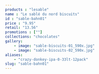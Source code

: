 ```yaml
---
products : "lesable"
name : "Le sablé du nord biscuits"
id : "sable-bahn01"
price : "9.95"
retail: "13.56"
promotions : [""]
collections: "chocolates"
gallery: 
    - image: "sable-biscuits-01_590x.jpg"
    - image: "sable-biscuits-02_590x.jpg"
aliases: 
    - "crazy-donkey-ipa-0-33lt-12pack"
slug: "sable-bahn01"
---
```

